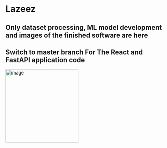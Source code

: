 # Lazeez
## Only dataset processing, ML model development and images of the finished software are here
## Switch to master branch For The React and FastAPI application code
<img width="233" alt="image" src="https://github.com/R-e-v-a-n-t-h/CookingApp/assets/76494296/6ad38877-f799-4fba-9a62-33f220584b88">
